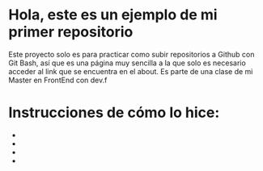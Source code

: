 # Hola, este es un ejemplo de mi primer repositorio

Este proyecto solo es para practicar como subir repositorios a Github con Git Bash, así que es una página muy sencilla a la que solo es necesario acceder al link que se encuentra en el about.
Es parte de una clase de mi Master en FrontEnd con dev.f

# Instrucciones de cómo lo hice:
-
-
-
-
